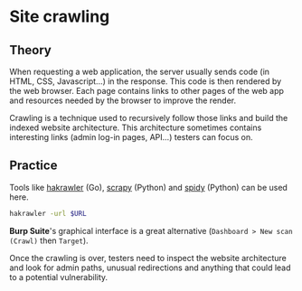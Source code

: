 # Site crawling

## Theory

When requesting a web application, the server usually sends code (in HTML, CSS, Javascript...) in the response. This code is then rendered by the web browser. Each page contains links to other pages of the web app and resources needed by the browser to improve the render.

Crawling is a technique used to recursively follow those links and build the indexed website architecture. This architecture sometimes contains interesting links (admin log-in pages, API...) testers can focus on.

## Practice

Tools like [hakrawler](https://github.com/hakluke/hakrawler) (Go), [scrapy](https://scrapy.org) (Python) and [spidy](https://github.com/rivermont/spidy) (Python) can be used here.

```bash
hakrawler -url $URL
```

**Burp Suite**'s graphical interface is a great alternative (`Dashboard > New scan (Crawl)` then `Target`).

Once the crawling is over, testers need to inspect the website architecture and look for admin paths, unusual redirections and anything that could lead to a potential vulnerability.
